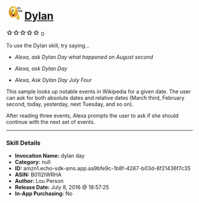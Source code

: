 # &nbsp;<img src="skill_icon" alt="Dylan icon" width="36"> [Dylan](http://alexa.amazon.com/#skills/amzn1.echo-sdk-ams.app.aa9bfe9c-1b8f-4287-b03d-6f21436f7c35)
![0 stars](../../images/ic_star_border_black_18dp_1x.png)![0 stars](../../images/ic_star_border_black_18dp_1x.png)![0 stars](../../images/ic_star_border_black_18dp_1x.png)![0 stars](../../images/ic_star_border_black_18dp_1x.png)![0 stars](../../images/ic_star_border_black_18dp_1x.png) 0

To use the Dylan skill, try saying...

* *Alexa, ask Dylan Day what happened on August second*

* *Alexa, ask Dylan Day*

* *Alexa, Ask Dylan Day July Four*

This sample looks up notable events in Wikipedia for a given date. The user can ask for both absolute dates and relative dates (March third, February second, today, yesterday, next Tuesday, and so on).

After reading three events, Alexa prompts the user to ask if she should continue with the next set of events.

***

### Skill Details

* **Invocation Name:** dylan day
* **Category:** null
* **ID:** amzn1.echo-sdk-ams.app.aa9bfe9c-1b8f-4287-b03d-6f21436f7c35
* **ASIN:** B01I2IWRHA
* **Author:** Lou Person
* **Release Date:** July 8, 2016 @ 18:57:25
* **In-App Purchasing:** No
